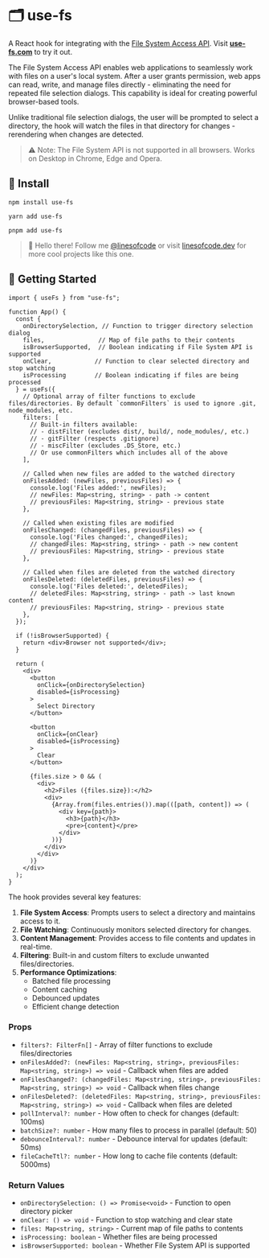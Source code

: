 # 🗂️ use-fs

A React hook for integrating with the [File System Access API](https://developer.mozilla.org/en-US/docs/Web/API/File_System_Access_API). Visit [**use-fs.com**](https://use-fs.com) to try it out.

The File System Access API enables web applications to seamlessly work with files on a user's local system. After a user grants permission, web apps can read, write, and manage files directly - eliminating the need for repeated file selection dialogs. This capability is ideal for creating powerful browser-based tools.

Unlike traditional file selection dialogs, the user will be prompted to select a directory, the hook will watch the files in that directory for changes - rerendering when changes are detected.

> ⚠️ Note: The File System API is not supported in all browsers. Works on Desktop in Chrome, Edge and Opera.

## 📡 Install

```console
npm install use-fs

yarn add use-fs

pnpm add use-fs
```

> 👋 Hello there! Follow me [@linesofcode](https://twitter.com/linesofcode) or visit [linesofcode.dev](https://linesofcode.dev) for more cool projects like this one.

## 🚀 Getting Started

```tsx
import { useFs } from "use-fs";

function App() {
  const { 
    onDirectorySelection, // Function to trigger directory selection dialog
    files,               // Map of file paths to their contents
    isBrowserSupported,  // Boolean indicating if File System API is supported
    onClear,            // Function to clear selected directory and stop watching
    isProcessing        // Boolean indicating if files are being processed
  } = useFs({
    // Optional array of filter functions to exclude files/directories. By default `commonFilters` is used to ignore .git, node_modules, etc.
    filters: [
      // Built-in filters available:
      // - distFilter (excludes dist/, build/, node_modules/, etc.)
      // - gitFilter (respects .gitignore)
      // - miscFilter (excludes .DS_Store, etc.)
      // Or use commonFilters which includes all of the above
    ],
    
    // Called when new files are added to the watched directory
    onFilesAdded: (newFiles, previousFiles) => {
      console.log('Files added:', newFiles);
      // newFiles: Map<string, string> - path -> content
      // previousFiles: Map<string, string> - previous state
    },

    // Called when existing files are modified
    onFilesChanged: (changedFiles, previousFiles) => {
      console.log('Files changed:', changedFiles);
      // changedFiles: Map<string, string> - path -> new content
      // previousFiles: Map<string, string> - previous state
    },

    // Called when files are deleted from the watched directory
    onFilesDeleted: (deletedFiles, previousFiles) => {
      console.log('Files deleted:', deletedFiles);
      // deletedFiles: Map<string, string> - path -> last known content
      // previousFiles: Map<string, string> - previous state
    },
  });

  if (!isBrowserSupported) {
    return <div>Browser not supported</div>;
  }

  return (
    <div>
      <button 
        onClick={onDirectorySelection}
        disabled={isProcessing}
      >
        Select Directory
      </button>

      <button 
        onClick={onClear}
        disabled={isProcessing}
      >
        Clear
      </button>

      {files.size > 0 && (
        <div>
          <h2>Files ({files.size}):</h2>
          <div>
            {Array.from(files.entries()).map(([path, content]) => (
              <div key={path}>
                <h3>{path}</h3>
                <pre>{content}</pre>
              </div>
            ))}
          </div>
        </div>
      )}
    </div>
  );
}
```

The hook provides several key features:

1. **File System Access**: Prompts users to select a directory and maintains access to it.
2. **File Watching**: Continuously monitors selected directory for changes.
3. **Content Management**: Provides access to file contents and updates in real-time.
4. **Filtering**: Built-in and custom filters to exclude unwanted files/directories.
5. **Performance Optimizations**: 
   - Batched file processing
   - Content caching
   - Debounced updates
   - Efficient change detection

### Props

- `filters?: FilterFn[]` - Array of filter functions to exclude files/directories
- `onFilesAdded?: (newFiles: Map<string, string>, previousFiles: Map<string, string>) => void` - Callback when files are added
- `onFilesChanged?: (changedFiles: Map<string, string>, previousFiles: Map<string, string>) => void` - Callback when files change
- `onFilesDeleted?: (deletedFiles: Map<string, string>, previousFiles: Map<string, string>) => void` - Callback when files are deleted
- `pollInterval?: number` - How often to check for changes (default: 100ms)
- `batchSize?: number` - How many files to process in parallel (default: 50)
- `debounceInterval?: number` - Debounce interval for updates (default: 50ms)
- `fileCacheTtl?: number` - How long to cache file contents (default: 5000ms)

### Return Values

- `onDirectorySelection: () => Promise<void>` - Function to open directory picker
- `onClear: () => void` - Function to stop watching and clear state
- `files: Map<string, string>` - Current map of file paths to contents
- `isProcessing: boolean` - Whether files are being processed
- `isBrowserSupported: boolean` - Whether File System API is supported